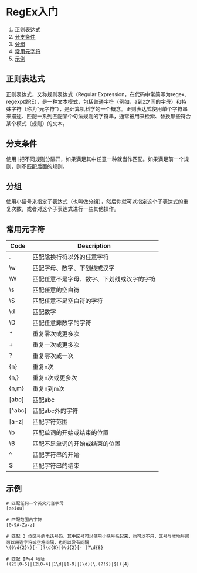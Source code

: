 # RegEx入门

1.  [正则表达式](#正则表达式)
2.  [分支条件](#分支条件)
3.  [分组](#分组)
4.  [常用元字符](#常用元字符)
5.  [示例](#示例)

## 正则表达式

正则表达式，又称规则表达式（Regular Expression，在代码中常简写为regex、regexp或RE），是一种文本模式，包括普通字符（例如，a到z之间的字母）和特殊字符（称为“元字符”），是计算机科学的一个概念。正则表达式使用单个字符串来描述、匹配一系列匹配某个句法规则的字符串，通常被用来检索、替换那些符合某个模式（规则）的文本。

## 分支条件

使用<kbd>|</kbd>把不同规则分隔开，如果满足其中任意一种就当作匹配。如果满足前一个规则，则不匹配后面的规则。

## 分组

使用小括号来指定子表达式（也叫做分组），然后你就可以指定这个子表达式的重复次数，或者对这个子表达式进行一些其他操作。

## 常用元字符

| Code   | Description                                |
| ------ | ------------------------------------------ |
| .      | 匹配除换行符以外的任意字符                 |
| \w     | 匹配字母、数字、下划线或汉字               |
| \W     | 匹配任意不是字母、数字、下划线或汉字的字符 |
| \s     | 匹配任意的空白符                           |
| \S     | 匹配任意不是空白符的字符                   |
| \d     | 匹配数字                                   |
| \D     | 匹配任意非数字的字符                       |
| *      | 重复零次或更多次                           |
| +      | 重复一次或更多次                           |
| ?      | 重复零次或一次                             |
| {n}    | 重复n次                                    |
| {n,}   | 重复n次或更多次                            |
| {n,m}  | 重复n到m次                                 |
| [abc]  | 匹配abc                                    |
| [^abc] | 匹配abc外的字符                            |
| [a-z]  | 匹配字符范围                               |
| \b     | 匹配单词的开始或结束的位置                 |
| \B     | 匹配不是单词的开始或结束的位置             |
| ^      | 匹配字符串的开始                           |
| $      | 匹配字符串的结束                           |

## 示例

```regex
# 匹配任何一个英文元音字母
[aeiou]

# 匹配范围内字符
[0-9A-Za-z]

# 匹配 3 位区号的电话号码，其中区号可以使用小括号括起来，也可以不用，区号与本地号间可以用连字符或空格间隔，也可以没有间隔
\(0\d{2}\)[- ]?\d{8}|0\d{2}[- ]?\d{8}

# 匹配 IPv4 地址
((25[0-5]|(2[0-4]|1\d|[1-9]|)\d)(\.(?!$)|$)){4}
```
